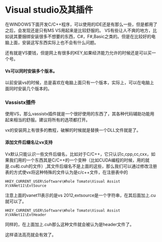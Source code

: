 Visual studio及其插件
===
在WINDOWS下面开发C/C++程序，可以使用的IDE还是有那么一些，但是都用了之后，会发现还是只有MS VS用起来是比较舒服的。
VS有些让人不爽的地方，比如说其要捆绑安装很多不想要的东西，C#，F#,Basic之类的。但是在比较好的电脑上面，安装这写东西实际上也不会有什么问题。

还有就是VS要钱，但是网上有很多的KEY,如果经济能力允许的时候还是可以买一个号。

#### Vs可以同时安装多个版本。
以前安装vs的时候，总是喜欢在电脑上面只有一个版本，实际上，可以在电脑上面同时安装几个版本的。

### Vassistx插件
使用VS，那么vassistx插件就是一个很好使用的东西了，其各种代码辅助功能用起来相当的舒服。建议将所有的选项都打开。

vx的安装网上有很多的教程，破解的时候就是替换一个DLL文件就是了。

#### 添加文件后缀名让vx支持
Vx默认只能认识一些文件后缀名，比如对于C/C++，它只认识c,cpp,cc,cxx，如果我们用的一个东西其是C/C++的一个变种（比如CUDA编程的时候，用的就是.cu和.cuh的文件）,其文件后缀名不是上面的这些，那么我们可以通过修改注册表的方式使vx将这种特殊的文件认为是c/c++文件，在注册表中的
```
HKEY_CURRENT_USER\Software\Whole Tomato\Visual Assist X\VANet11\ExtSource
```
注意上面的vanet11表示的是vs 2012,extsource是一个字符串，在其后面加上.cu就可以了。

```
HKEY_CURRENT_USER\Software\Whole Tomato\Visual Assist X\VANet11\ExtHeader
```

同样的，在上面加上.cuh那么这种文件就会被认为是header文件了。

这样语法高亮就会有效了。

